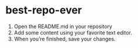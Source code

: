 # best-repo-ever

1. Open the README.md in your repository
2. Add some content using your favorite text editor.
3. When you’re finished, save your changes.
